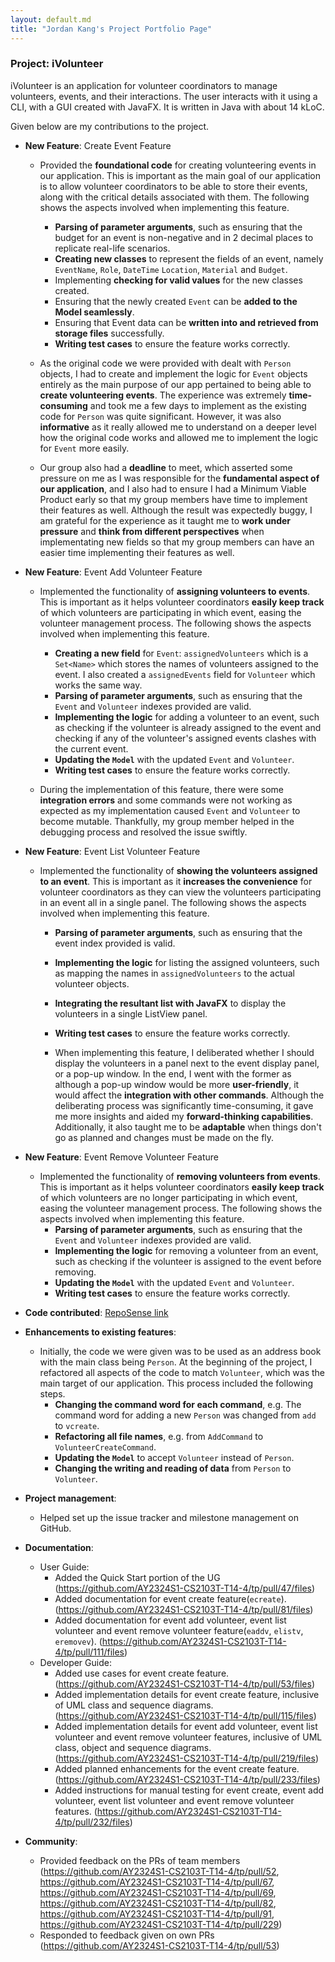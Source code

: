 ```yaml
---
layout: default.md
title: "Jordan Kang's Project Portfolio Page"
---
```


### Project: iVolunteer

iVolunteer is an application for volunteer coordinators to manage volunteers, events, and their interactions. The user interacts with it using a CLI, with a GUI created with JavaFX. It is written in Java with about 14 kLoC.

Given below are my contributions to the project.

* **New Feature**: Create Event Feature
  * Provided the **foundational code** for creating volunteering events in our application. This is important as the main goal of our application is to allow volunteer coordinators to be able to store their events, along with the critical details associated with them. The following shows the aspects involved when implementing this feature.
    * **Parsing of parameter arguments**, such as ensuring that the budget for an event is non-negative and in 2 decimal places to replicate real-life scenarios.
    * **Creating new classes** to represent the fields of an event, namely `EventName`, `Role`, `DateTime` `Location`, `Material` and `Budget`.
    * Implementing **checking for valid values** for the new classes created.
    * Ensuring that the newly created `Event` can be **added to the Model seamlessly**.
    * Ensuring that Event data can be **written into and retrieved from storage files** successfully.
    * **Writing test cases** to ensure the feature works correctly.

  * As the original code we were provided with dealt with `Person` objects, I had to create and implement the logic for `Event` objects entirely as the main purpose of our app pertained to being able to **create volunteering events**. The experience was extremely **time-consuming** and took me a few days to implement as the existing code for `Person` was quite significant. However, it was also **informative** as it really allowed me to understand on a deeper level how the original code works and allowed me to implement the logic for `Event` more easily.

  * Our group also had a **deadline** to meet, which asserted some pressure on me as I was responsible for the **fundamental aspect of our application**, and I also had to ensure I had a Minimum Viable Product early so that my group members have time to implement their features as well. Although the result was expectedly buggy, I am grateful for the experience as it taught me to **work under pressure** and **think from different perspectives** when implementating new fields so that my group members can have an easier time implementing their features as well.

* **New Feature**: Event Add Volunteer Feature
  * Implemented the functionality of **assigning volunteers to events**. This is important as it helps volunteer coordinators **easily keep track** of which volunteers are participating in which event, easing the volunteer management process. The following shows the aspects involved when implementing this feature.
    * **Creating a new field** for `Event`: `assignedVolunteers` which is a `Set<Name>` which stores the names of volunteers assigned to the event. I also created a `assignedEvents` field for `Volunteer` which works the same way.
    * **Parsing of parameter arguments**, such as ensuring that the `Event` and `Volunteer` indexes provided are valid.
    * **Implementing the logic** for adding a volunteer to an event, such as checking if the volunteer is already assigned to the event and checking if any of the volunteer's assigned events clashes with the current event.
    * **Updating the `Model`** with the updated `Event` and `Volunteer`.
    * **Writing test cases** to ensure the feature works correctly.

  * During the implementation of this feature, there were some **integration errors** and some commands were not working as expected as my implementation caused `Event` and `Volunteer` to become mutable. Thankfully, my group member helped in the debugging process and resolved the issue swiftly.

* **New Feature**: Event List Volunteer Feature
  * Implemented the functionality of **showing the volunteers assigned to an event**. This is important as it **increases the convenience** for volunteer coordinators as they can view the volunteers participating in an event all in a single panel. The following shows the aspects involved when implementing this feature.
    * **Parsing of parameter arguments**, such as ensuring that the event index provided is valid.
    * **Implementing the logic** for listing the assigned volunteers, such as mapping the names in `assignedVolunteers` to the actual volunteer objects.
    * **Integrating the resultant list with JavaFX** to display the volunteers in a single ListView panel.
    * **Writing test cases** to ensure the feature works correctly.

    * When implementing this feature, I deliberated whether I should display the volunteers in a panel next to the event display panel, or a pop-up window. In the end, I went with the former as although a pop-up window would be more **user-friendly**, it would affect the **integration with other commands**. Although the deliberating process was significantly time-consuming, it gave me more insights and aided my **forward-thinking capabilities**. Additionally, it also taught me to be **adaptable** when things don't go as planned and changes must be made on the fly.

* **New Feature**: Event Remove Volunteer Feature
  * Implemented the functionality of **removing volunteers from events**. This is important as it helps volunteer coordinators **easily keep track** of which volunteers are no longer participating in which event, easing the volunteer management process. The following shows the aspects involved when implementing this feature.
    * **Parsing of parameter arguments**, such as ensuring that the `Event` and `Volunteer` indexes provided are valid.
    * **Implementing the logic** for removing a volunteer from an event, such as checking if the volunteer is assigned to the event before removing.
    * **Updating the `Model`** with the updated `Event` and `Volunteer`.
    * **Writing test cases** to ensure the feature works correctly.

* **Code contributed**: [RepoSense link](https://nus-cs2103-ay2324s1.github.io/tp-dashboard/?search=jordankanghm&breakdown=true)

* **Enhancements to existing features**:
  * Initially, the code we were given was to be used as an address book with the main class being `Person`. At the beginning of the project, I refactored all aspects of the code to match `Volunteer`, which was the main target of our application. This process included the following steps.
    * **Changing the command word for each command**, e.g. The command word for adding a new `Person` was changed from `add` to `vcreate`.
    * **Refactoring all file names**, e.g. from `AddCommand` to `VolunteerCreateCommand`.
    * **Updating the `Model`** to accept `Volunteer` instead of `Person`.
    * **Changing the writing and reading of data** from `Person` to `Volunteer`.

* **Project management**:
  * Helped set up the issue tracker and milestone management on GitHub.

* **Documentation**:
    * User Guide:
      * Added the Quick Start portion of the UG (https://github.com/AY2324S1-CS2103T-T14-4/tp/pull/47/files)
      * Added documentation for event create feature(`ecreate`). (https://github.com/AY2324S1-CS2103T-T14-4/tp/pull/81/files)
      * Added documentation for event add volunteer, event list volunteer and event remove volunteer feature(`eaddv`, `elistv`, `eremovev`). (https://github.com/AY2324S1-CS2103T-T14-4/tp/pull/111/files)
    * Developer Guide:
      * Added use cases for event create feature. (https://github.com/AY2324S1-CS2103T-T14-4/tp/pull/53/files)
      * Added implementation details for event create feature, inclusive of UML class and sequence diagrams. (https://github.com/AY2324S1-CS2103T-T14-4/tp/pull/115/files)
      * Added implementation details for event add volunteer, event list volunteer and event remove volunteer features, inclusive of UML class, object and sequence diagrams. (https://github.com/AY2324S1-CS2103T-T14-4/tp/pull/219/files)
      * Added planned enhancements for the event create feature. (https://github.com/AY2324S1-CS2103T-T14-4/tp/pull/233/files)
      * Added instructions for manual testing for event create, event add volunteer, event list volunteer and event remove volunteer features. (https://github.com/AY2324S1-CS2103T-T14-4/tp/pull/232/files)

* **Community**:
  * Provided feedback on the PRs of team members (https://github.com/AY2324S1-CS2103T-T14-4/tp/pull/52, https://github.com/AY2324S1-CS2103T-T14-4/tp/pull/67, https://github.com/AY2324S1-CS2103T-T14-4/tp/pull/69, https://github.com/AY2324S1-CS2103T-T14-4/tp/pull/82, https://github.com/AY2324S1-CS2103T-T14-4/tp/pull/91, https://github.com/AY2324S1-CS2103T-T14-4/tp/pull/229)
  * Responded to feedback given on own PRs (https://github.com/AY2324S1-CS2103T-T14-4/tp/pull/53)
